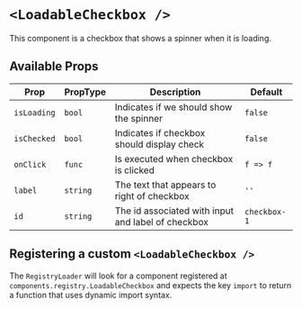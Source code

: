 # `<LoadableCheckbox />`

This component is a checkbox that shows a spinner when it is loading.

## Available Props

| Prop        | PropType | Description                                        | Default      |
| ----------- | -------- | -------------------------------------------------- | ------------ |
| `isLoading` | `bool`   | Indicates if we should show the spinner            | `false`      |
| `isChecked` | `bool`   | Indicates if checkbox should display check         | `false`      |
| `onClick`   | `func`   | Is executed when checkbox is clicked               | `f => f`     |
| `label`     | `string` | The text that appears to right of checkbox         | `''`         |
| `id`        | `string` | The id associated with input and label of checkbox | `checkbox-1` |

## Registering a custom `<LoadableCheckbox />`

The `RegistryLoader` will look for a component registered at `components.registry.LoadableCheckbox` and expects the key `import` to return a function that uses dynamic import syntax.
